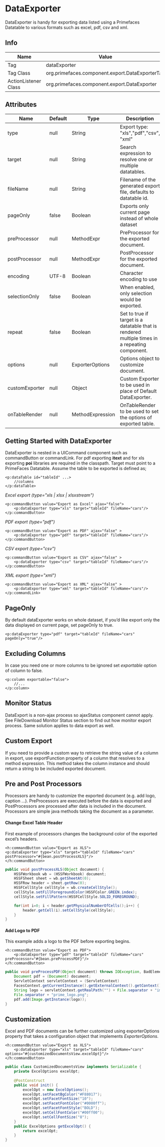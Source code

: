 # DataExporter

DataExporter is handy for exporting data listed using a Primefaces Datatable to various formats
such as excel, pdf, csv and xml.

## Info

| Name | Value |
| - | - |
| Tag | dataExporter
| Tag Class | org.primefaces.component.export.DataExporterTag
| ActionListener Class | org.primefaces.component.export.DataExporter

## Attributes

| Name | Default | Type | Description | 
| --- | --- | --- | --- |
type | null | String | Export type: "xls","pdf","csv", "xml"
target | null | String | Search expression to resolve one or multiple datatables.
fileName | null | String | Filename of the generated export file, defaults to datatable id.
pageOnly | false | Boolean | Exports only current page instead of whole dataset
preProcessor | null | MethodExpr | PreProcessor for the exported document.
postProcessor | null | MethodExpr | PostProcessor for the exported document.
encoding | UTF-8 | Boolean | Character encoding to use
selectionOnly | false | Boolean | When enabled, only selection would be exported.
repeat | false | Boolean | Set to true if target is a datatable that is rendered multiple times in a repeating component.
options | null | ExporterOptions | Options object to customize document.
customExporter | null | Object | Custom Exporter to be used in place of Default DataExporter.
onTableRender | null | MethodExpression | OnTableRender to be used to set the options of exported table.

## Getting Started with DataExporter

DataExporter is nested in a UICommand component such as commandButton or commandLink. For
pdf exporting **itext** and for xls exporting **poi** libraries are required in the classpath. Target must
point to a PrimeFaces Datatable. Assume the table to be exported is defined as;

```xhtml
<p:dataTable id="tableId" ...>
    //columns
</p:dataTable>
```
_Excel export (type="xls | xlsx | xlsxstream")_


```xhtml
<p:commandButton value="Export as Excel" ajax="false">
    <p:dataExporter type="xls" target="tableId" fileName="cars"/>
</p:commandButton>
```
_PDF export (type="pdf")_

```xhtml
<p:commandButton value="Export as PDF" ajax="false" >
    <p:dataExporter type="pdf" target="tableId" fileName="cars"/>
</p:commandButton>
```
_CSV export (type="csv")_

```xhtml
<p:commandButton value="Export as CSV" ajax="false" >
    <p:dataExporter type="csv" target="tableId" fileName="cars"/>
</p:commandButton>
```
_XML export (type="xml")_

```xhtml
<p:commandButton value="Export as XML" ajax="false" >
    <p:dataExporter type="xml" target="tableId" fileName="cars"/>
</p:commandLink>
```
## PageOnly
By default dataExporter works on whole dataset, if you’d like export only the data displayed on
current page, set pageOnly to true.

```xhtml
<p:dataExporter type="pdf" target="tableId" fileName="cars" pageOnly="true"/>
```
## Excluding Columns
In case you need one or more columns to be ignored set _exportable_ option of column to false.

```xhtml
<p:column exportable="false">
    //...
</p:column>
```
## Monitor Status
DataExport is a non-ajax process so ajaxStatus component cannot apply. See FileDownload
Monitor Status section to find out how monitor export process. Same solution applies to data export
as well.

## Custom Export
If you need to provide a custom way to retrieve the string value of a column in export, use
exportFunction property of a column that resolves to a method expression. This method takes the
column instance and should return a string to be included exported document.


## Pre and Post Processors
Processors are handy to customize the exported document (e.g. add logo, caption ...). PreProcessors
are executed before the data is exported and PostProcessors are processed after data is included in
the document. Processors are simple java methods taking the document as a parameter.

#### Change Excel Table Header

First example of processors changes the background color of the exported excel’s headers.

```xhtml
<h:commandButton value="Export as XLS">
<p:dataExporter type="xls" target="tableId" fileName="cars" postProcessor="#{bean.postProcessXLS}"/>
</h:commandButton>
```
```java
public void postProcessXLS(Object document) {
    HSSFWorkbook wb = (HSSFWorkbook) document;
    HSSFSheet sheet = wb.getSheetAt(0);
    HSSFRow header = sheet.getRow(0);
    HSSFCellStyle cellStyle = wb.createCellStyle();
    cellStyle.setFillForegroundColor(HSSFColor.GREEN.index);
    cellStyle.setFillPattern(HSSFCellStyle.SOLID_FOREGROUND);

    for(int i=0; i < header.getPhysicalNumberOfCells();i++) {
        header.getCell(i).setCellStyle(cellStyle);
    }
}
```
#### Add Logo to PDF

This example adds a logo to the PDF before exporting begins.

```xhtml
<h:commandButton value="Export as PDF">
    <p:dataExporter type="pdf" target="tableId" fileName="cars" preProcessor="#{bean.preProcessPDF}"/>
</h:commandButton>
```
```java
public void preProcessPDF(Object document) throws IOException, BadElementException, DocumentException {
    Document pdf = (Document) document;
    ServletContext servletContext = (ServletContext)
    FacesContext.getCurrentInstance().getExternalContext().getContext();
    String logo = servletContext.getRealPath("") + File.separator + "images" +
    File.separator + "prime_logo.png";
    pdf.add(Image.getInstance(logo));
}
```
## Customization
Excel and PDF documents can be further customized using exporterOptions property that takes a
configuration object that implements _ExporterOptions_.

```xhtml
<h:commandButton value="Export as XLS">
    <p:dataExporter type="xls" target="tableId" fileName="cars" options="#{customizedDocumentsView.excelOpt}"/>
</h:commandButton>
```
```java
public class CustomizedDocumentsView implements Serializable {
    private ExcelOptions excelOpt;
    
    @PostConstruct
    public void init() {
        excelOpt = new ExcelOptions();
        excelOpt.setFacetBgColor("#F88017");
        excelOpt.setFacetFontSize("10");
        excelOpt.setFacetFontColor("#0000ff");
        excelOpt.setFacetFontStyle("BOLD");
        excelOpt.setCellFontColor("#00ff00");
        excelOpt.setCellFontSize("8");
    }
    public ExcelOptions getExcelOpt() {
        return excelOpt;
    }
}
```